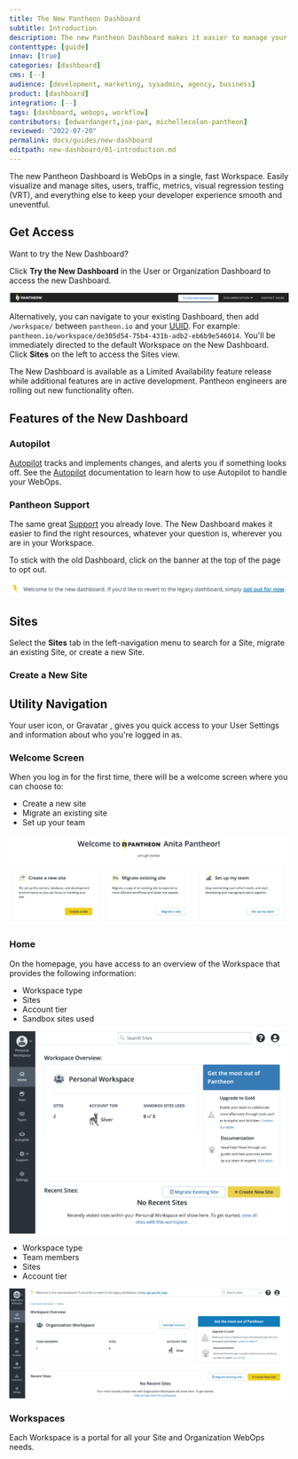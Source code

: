 ```yaml
---
title: The New Pantheon Dashboard
subtitle: Introduction
description: The new Pantheon Dashboard makes it easier to manage your WebOps from one Workspace fast.
contenttype: [guide]
innav: [true]
categories: [dashboard]
cms: [--]
audience: [development, marketing, sysadmin, agency, business]
product: [dashboard]
integration: [--]
tags: [dashboard, webops, workflow]
contributors: [edwardangert,joa-pan, michellecolon-pantheon]
reviewed: "2022-07-20"
permalink: docs/guides/new-dashboard
editpath: new-dashboard/01-introduction.md
---
```


The new Pantheon Dashboard is WebOps in a single, fast Workspace. Easily visualize and manage sites, users, traffic, metrics, visual regression testing (VRT), and everything else to keep your developer experience smooth and uneventful.

## Get Access

Want to try the New Dashboard?

Click **Try the New Dashboard** in the User or Organization Dashboard to access the new Dashboard.

![A screenshot of the Switch to New Dashboard button](../../../images/dashboard/new-dashboard/try-new-dashboard.png)

Alternatively, you can navigate to your existing Dashboard, then add `/workspace/` between `pantheon.io` and your [UUID](/glossary#uuid). For example: `pantheon.io/workspace/de305d54-75b4-431b-adb2-eb6b9e546014`. You'll be immediately directed to the default Workspace on the New Dashboard. Click **Sites** on the left to access the Sites view.

<Alert title="Limited Availability" type="info" icon="leaf">

The New Dashboard is available as a Limited Availability feature release while additional features are in active development. Pantheon engineers are rolling out new functionality often.

</Alert>

## Features of the New Dashboard

### Autopilot

[Autopilot](https://pantheon.io/autopilot?docs) tracks and implements changes, and alerts you if something looks off. See the [Autopilot](/guides/autopilot) documentation to learn how to use Autopilot to handle your WebOps.

### Pantheon Support

The same great [Support](/guides/support) you already love. The New Dashboard makes it easier to find the right resources, whatever your question is, wherever you are in your Workspace.

To stick with the old Dashboard, click on the banner at the top of the page to opt out.

![A screenshot of the new Dashboard homepage with Workspace Overview](../../../images/dashboard/new-dashboard/revert-to-old-dashboard.png)

## Sites

Select the **Sites** tab in the left-navigation menu to search for a Site, migrate an existing Site, or create a new Site.

### Create a New Site

<Partial file="create-new-site-new-dash.md" />

## Utility Navigation

Your user icon, or Gravatar <i className="fa fa-user-circle"></i>, gives you quick access to your User Settings and information about who you're logged in as.

### Welcome Screen

When you log in for the first time, there will be a welcome screen where you can choose to:

- Create a new site
- Migrate an existing site
- Set up your team

![A screenshot of the welcome screen for the New Dashboard](../../../images/dashboard/new-dashboard/welcome-screen.png)

### Home

On the homepage, you have access to an overview of the Workspace that provides the following information:

<TabList>

<Tab title="Personal Workspace" id="personal-workspace" active={true}>

* Workspace type
* Sites
* Account tier
* Sandbox sites used

![A screenshot of the New Dashboard homepage with Workspace Overview](../../../images/dashboard/new-dashboard/workspace-overview.png)

</Tab>

<Tab title="Professional Workspace" id="organization-workspace">

* Workspace type
* Team members
* Sites
* Account tier

![A screenshot of the new Dashboard homepage with Professional Overview](../../../images/dashboard/new-dashboard/organization-overview.png)

</Tab>
</TabList>

### Workspaces

Each Workspace is a portal for all your Site and Organization WebOps needs.
